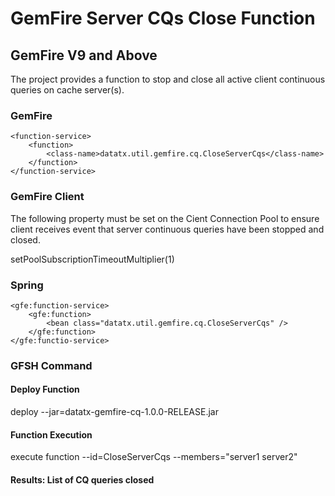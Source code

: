 # GemFire Server CQs Close Function
## GemFire V9 and Above
The project provides a function to stop and close all active client continuous queries on cache server(s). 

### GemFire
    <function-service>
        <function>
            <class-name>datatx.util.gemfire.cq.CloseServerCqs</class-name>
        </function>
    </function-service>

### GemFire Client
The following property must be set on the Cient Connection Pool to ensure client receives event that server continuous queries have been stopped and closed.

setPoolSubscriptionTimeoutMultiplier(1)

### Spring
    <gfe:function-service>
        <gfe:function>
            <bean class="datatx.util.gemfire.cq.CloseServerCqs" />
        </gfe:function>
    </gfe:functio-service>

### GFSH Command

#### Deploy Function
deploy --jar=datatx-gemfire-cq-1.0.0-RELEASE.jar

#### Function Execution
execute function --id=CloseServerCqs --members="server1 server2"

#### Results: List of CQ queries closed

